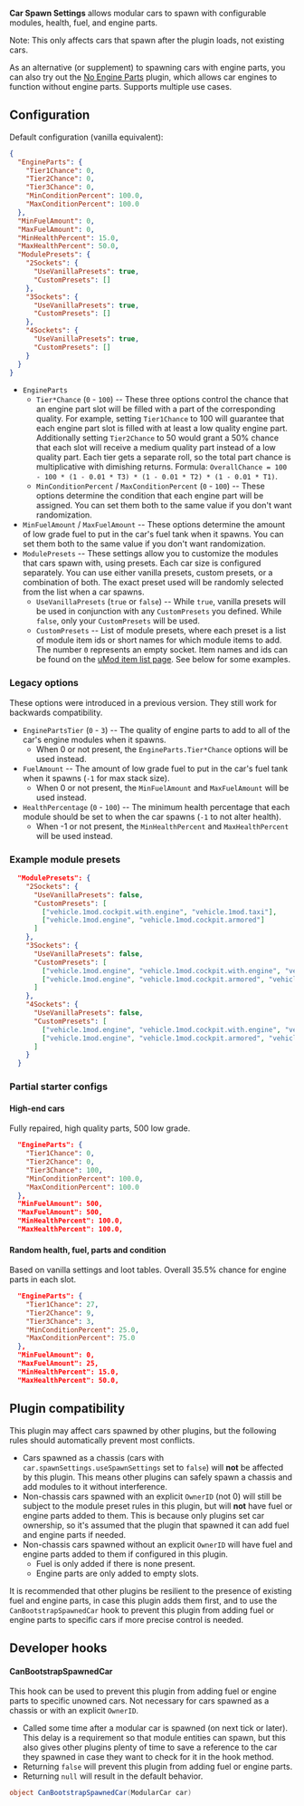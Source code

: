**Car Spawn Settings** allows modular cars to spawn with configurable modules, health, fuel, and engine parts.

Note: This only affects cars that spawn after the plugin loads, not existing cars.

As an alternative (or supplement) to spawning cars with engine parts, you can also try out the [No Engine Parts](https://umod.org/plugins/no-engine-parts) plugin, which allows car engines to function without engine parts. Supports multiple use cases.

## Configuration

Default configuration (vanilla equivalent):
```json
{
  "EngineParts": {
    "Tier1Chance": 0,
    "Tier2Chance": 0,
    "Tier3Chance": 0,
    "MinConditionPercent": 100.0,
    "MaxConditionPercent": 100.0
  },
  "MinFuelAmount": 0,
  "MaxFuelAmount": 0,
  "MinHealthPercent": 15.0,
  "MaxHealthPercent": 50.0,
  "ModulePresets": {
    "2Sockets": {
      "UseVanillaPresets": true,
      "CustomPresets": []
    },
    "3Sockets": {
      "UseVanillaPresets": true,
      "CustomPresets": []
    },
    "4Sockets": {
      "UseVanillaPresets": true,
      "CustomPresets": []
    }
  }
}
```

- `EngineParts`
  - `Tier*Chance` (`0` - `100`) -- These three options control the chance that an engine part slot will be filled with a part of the corresponding quality. For example, setting `Tier1Chance` to 100 will guarantee that each engine part slot is filled with at least a low quality engine part. Additionally setting `Tier2Chance` to 50 would grant a 50% chance that each slot will receive a medium quality part instead of a low quality part. Each tier gets a separate roll, so the total part chance is multiplicative with dimishing returns. Formula: `OverallChance = 100 - 100 * (1 - 0.01 * T3) * (1 - 0.01 * T2) * (1 - 0.01 * T1)`.
  - `MinConditionPercent` / `MaxConditionPercent` (`0` - `100`) -- These options determine the condition that each engine part will be assigned. You can set them both to the same value if you don't want randomization.
- `MinFuelAmount` / `MaxFuelAmount` -- These options determine the amount of low grade fuel to put in the car's fuel tank when it spawns. You can set them both to the same value if you don't want randomization.
- `ModulePresets` -- These settings allow you to customize the modules that cars spawn with, using presets. Each car size is configured separately. You can use either vanilla presets, custom presets, or a combination of both. The exact preset used will be randomly selected from the list when a car spawns.
  - `UseVanillaPresets` (`true` or `false`) -- While `true`, vanilla presets will be used in conjunction with any `CustomPresets` you defined. While `false`, only your `CustomPresets` will be used.
  - `CustomPresets` -- List of module presets, where each preset is a list of module item ids or short names for which module items to add. The number `0` represents an empty socket. Item names and ids can be found on the [uMod item list page](https://umod.org/documentation/games/rust/definitions). See below for some examples.

### Legacy options

These options were introduced in a previous version. They still work for backwards compatibility.

- `EnginePartsTier` (`0` - `3`) -- The quality of engine parts to add to all of the car's engine modules when it spawns.
  - When 0 or not present, the `EngineParts.Tier*Chance` options will be used instead.
- `FuelAmount` -- The amount of low grade fuel to put in the car's fuel tank when it spawns (`-1` for max stack size).
  - When 0 or not present, the `MinFuelAmount` and `MaxFuelAmount` will be used instead.
- `HealthPercentage` (`0` - `100`) -- The minimum health percentage that each module should be set to when the car spawns (`-1` to not alter health).
  - When -1 or not present, the `MinHealthPercent` and `MaxHealthPercent` will be used instead.

### Example module presets

```json
  "ModulePresets": {
    "2Sockets": {
      "UseVanillaPresets": false,
      "CustomPresets": [
        ["vehicle.1mod.cockpit.with.engine", "vehicle.1mod.taxi"],
        ["vehicle.1mod.engine", "vehicle.1mod.cockpit.armored"]
      ]
    },
    "3Sockets": {
      "UseVanillaPresets": false,
      "CustomPresets": [
        ["vehicle.1mod.engine", "vehicle.1mod.cockpit.with.engine", "vehicle.1mod.taxi"],
        ["vehicle.1mod.engine", "vehicle.1mod.cockpit.armored", "vehicle.1mod.passengers.armored"]
      ]
    },
    "4Sockets": {
      "UseVanillaPresets": false,
      "CustomPresets": [
        ["vehicle.1mod.engine", "vehicle.1mod.cockpit.with.engine", "vehicle.1mod.taxi", "vehicle.1mod.taxi"],
        ["vehicle.1mod.engine", "vehicle.1mod.cockpit.armored", "vehicle.1mod.passengers.armored", "vehicle.1mod.engine"]
      ]
    }
  }
```

### Partial starter configs

#### High-end cars

Fully repaired, high quality parts, 500 low grade.

```json
  "EngineParts": {
    "Tier1Chance": 0,
    "Tier2Chance": 0,
    "Tier3Chance": 100,
    "MinConditionPercent": 100.0,
    "MaxConditionPercent": 100.0
  },
  "MinFuelAmount": 500,
  "MaxFuelAmount": 500,
  "MinHealthPercent": 100.0,
  "MaxHealthPercent": 100.0,
```

#### Random health, fuel, parts and condition

Based on vanilla settings and loot tables. Overall 35.5% chance for engine parts in each slot.

```json
  "EngineParts": {
    "Tier1Chance": 27,
    "Tier2Chance": 9,
    "Tier3Chance": 3,
    "MinConditionPercent": 25.0,
    "MaxConditionPercent": 75.0
  },
  "MinFuelAmount": 0,
  "MaxFuelAmount": 25,
  "MinHealthPercent": 15.0,
  "MaxHealthPercent": 50.0,
```

## Plugin compatibility

This plugin may affect cars spawned by other plugins, but the following rules should automatically prevent most conflicts.

- Cars spawned as a chassis (cars with `car.spawnSettings.useSpawnSettings` set to `false`) will **not** be affected by this plugin. This means other plugins can safely spawn a chassis and add modules to it without interference.
- Non-chassis cars spawned with an explicit `OwnerID` (not 0) will still be subject to the module preset rules in this plugin, but will **not** have fuel or engine parts added to them. This is because only plugins set car ownership, so it's assumed that the plugin that spawned it can add fuel and engine parts if needed.
- Non-chassis cars spawned without an explicit `OwnerID` will have fuel and engine parts added to them if configured in this plugin.
  - Fuel is only added if there is none present.
  - Engine parts are only added to empty slots.

It is recommended that other plugins be resilient to the presence of existing fuel and engine parts, in case this plugin adds them first, and to use the `CanBootstrapSpawnedCar` hook to prevent this plugin from adding fuel or engine parts to specific cars if more precise control is needed.

## Developer hooks

#### CanBootstrapSpawnedCar

This hook can be used to prevent this plugin from adding fuel or engine parts to specific unowned cars. Not necessary for cars spawned as a chassis or with an explicit `OwnerID`.

- Called some time after a modular car is spawned (on next tick or later). This delay is a requirement so that module entities can spawn, but this also gives other plugins plenty of time to save a reference to the car they spawned in case they want to check for it in the hook method.
- Returning `false` will prevent this plugin from adding fuel or engine parts.
- Returning `null` will result in the default behavior.

```csharp
object CanBootstrapSpawnedCar(ModularCar car)
```
